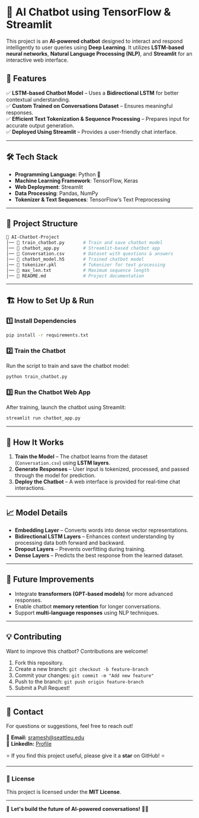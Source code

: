 
# 🤖 AI Chatbot using TensorFlow & Streamlit  

This project is an **AI-powered chatbot** designed to interact and respond intelligently to user queries using **Deep Learning**. It utilizes **LSTM-based neural networks**, **Natural Language Processing (NLP)**, and **Streamlit** for an interactive web interface.  

## 🚀 Features  
✅ **LSTM-based Chatbot Model** – Uses a **Bidirectional LSTM** for better contextual understanding.  
✅ **Custom Trained on Conversations Dataset** – Ensures meaningful responses.  
✅ **Efficient Text Tokenization & Sequence Processing** – Prepares input for accurate output generation.  
✅ **Deployed Using Streamlit** – Provides a user-friendly chat interface.  

---

## 🛠 Tech Stack  
- **Programming Language**: Python 🐍  
- **Machine Learning Framework**: TensorFlow, Keras  
- **Web Deployment**: Streamlit  
- **Data Processing**: Pandas, NumPy  
- **Tokenizer & Text Sequences**: TensorFlow’s Text Preprocessing  

---

## 📂 Project Structure  
```bash
📁 AI-Chatbot-Project
│── 📄 train_chatbot.py       # Train and save chatbot model  
│── 📄 chatbot_app.py         # Streamlit-based chatbot app  
│── 📄 Conversation.csv       # Dataset with questions & answers  
│── 📄 chatbot_model.h5       # Trained chatbot model  
│── 📄 tokenizer.pkl          # Tokenizer for text processing  
│── 📄 max_len.txt            # Maximum sequence length  
│── 📄 README.md              # Project documentation  
```

---

## 🏗 How to Set Up & Run  

### 1️⃣ Install Dependencies  
```bash
pip install -r requirements.txt
```

### 2️⃣ Train the Chatbot  
Run the script to train and save the chatbot model:  
```bash
python train_chatbot.py
```

### 3️⃣ Run the Chatbot Web App  
After training, launch the chatbot using Streamlit:  
```bash
streamlit run chatbot_app.py
```

---

## 🧠 How It Works  
1. **Train the Model** – The chatbot learns from the dataset (`Conversation.csv`) using **LSTM layers**.  
2. **Generate Responses** – User input is tokenized, processed, and passed through the model for prediction.  
3. **Deploy the Chatbot** – A web interface is provided for real-time chat interactions.  

---

## 📈 Model Details  
- **Embedding Layer** – Converts words into dense vector representations.  
- **Bidirectional LSTM Layers** – Enhances context understanding by processing data both forward and backward.  
- **Dropout Layers** – Prevents overfitting during training.  
- **Dense Layers** – Predicts the best response from the learned dataset.  

---

## 🚀 Future Improvements  
- Integrate **transformers (GPT-based models)** for more advanced responses.  
- Enable chatbot **memory retention** for longer conversations.  
- Support **multi-language responses** using NLP techniques.  

---

## 💡 Contributing  
Want to improve this chatbot? Contributions are welcome!  
1. Fork this repository.  
2. Create a new branch: `git checkout -b feature-branch`  
3. Commit your changes: `git commit -m "Add new feature"`  
4. Push to the branch: `git push origin feature-branch`  
5. Submit a Pull Request!  

---

## 📩 Contact  
For questions or suggestions, feel free to reach out!  

📧 **Email:** sramesh@seattleu.edu  
🔗 **LinkedIn:** [Profile](https://linkedin.com/in/suryakailash)  

⭐ If you find this project useful, please give it a **star** on GitHub! ⭐  

---

### 📌 License  
This project is licensed under the **MIT License**.  

---

🚀 **Let's build the future of AI-powered conversations!** 🤖✨  
```
